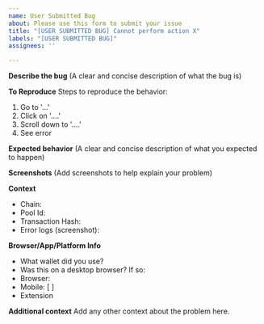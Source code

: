 ```yaml
---
name: User Submitted Bug
about: Please use this form to submit your issue
title: "[USER SUBMITTED BUG] Cannot perform action X"
labels: "[USER SUBMITTED BUG]"
assignees: ''

---
```


**Describe the bug** (A clear and concise description of what the bug is)

**To Reproduce**
Steps to reproduce the behavior:
1. Go to '...'
2. Click on '....'
3. Scroll down to '....'
4. See error

**Expected behavior** (A clear and concise description of what you expected to happen)

**Screenshots** (Add screenshots to help explain your problem)

**Context**
 - Chain: 
 - Pool Id: 
 - Transaction Hash: 
 - Error logs (screenshot): 

**Browser/App/Platform Info**
- What wallet did you use?
- Was this on a desktop browser? If so:
- Browser:
- Mobile: [ ]
- Extension

**Additional context**
Add any other context about the problem here.
